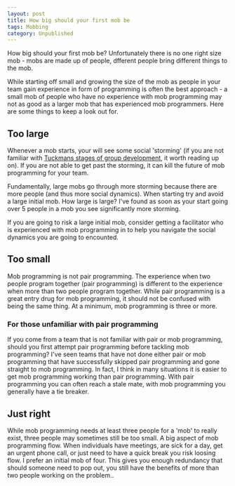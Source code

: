 ```yaml
---
layout: post
title: How big should your first mob be
tags: Mobbing
category: Unpublished
---
```


How big should your first mob be? Unfortunately there is no one right size mob - mobs are made up of people, dfferent people bring different things to the mob. 

While starting off small and growing the size of the mob as people in your team gain experience in form of programming is often the best approach - a small mob of people who have no experience with mob programming may not as good as a larger mob that has experienced mob programmers. Here are some things to keep a look out for.

## Too large 

Whenever a mob starts, your will see some social 'storming' (if you are not familiar with [Tuckmans stages of group development](http://blog.markpearl.co.za/Tuckmans-Model), it worth reading up on). If you are not able to get past the storming, it can kill the future of mob programming for your team.

Fundamentally, large mobs go through more storming because there are more people (and thus more social dynamics). When starting try and avoid a large initial mob. How large is large? I've found as soon as your start going over 5 people in a mob you see significantly more storming.

If you are going to risk a large initial mob, consider getting a facilitator who is experienced with mob programming in to help you navigate the social dynamics you are going to encounted. 

## Too small 

Mob programming is not pair programming. The experience when two people program together (pair programming) is different to the experience when more than two people program together. While pair programming is a great entry drug for mob programming, it should not be confused with being the same thing. At a minimum, mob programming is three or more.

### For those unfamiliar with pair programming

If you come from a team that is not familiar with pair or mob programming, should you first attempt pair programming before tackling mob programming? I've seen teams that have not done either pair or mob programming that have successfully skipped pair programming and gone straight to mob programming. In fact, I think in many situations it is easier to get mob programming working than pair programming. With pair programming you can often reach a stale mate, with mob programming you generally have a tie breaker.

## Just right

While mob programming needs at least three people for a 'mob' to really exist, three people may sometimes still be too small. A big aspect of mob programming flow. When individuals have meetings, are sick for a day, get an urgent phone call, or just need to have a quick break you risk loosing flow. I prefer an initial mob of four. This gives you enough redundancy that should someone need to pop out, you still have the benefits of more than two people working on the problem..


